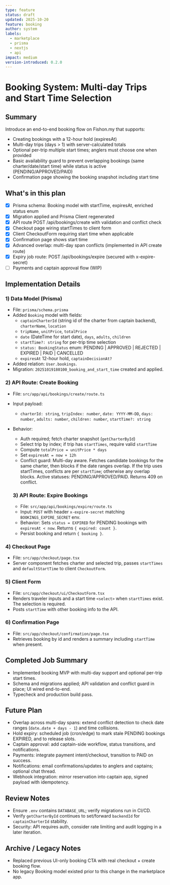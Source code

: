 ```yaml
---
type: feature
status: draft
updated: 2025-10-20
feature: booking
author: system
labels:
  - marketplace
  - prisma
  - nextjs
  - api
impact: medium
version-introduced: 0.2.0
---
```


# Booking System: Multi-day Trips and Start Time Selection

## Summary

Introduce an end-to-end booking flow on Fishon.my that supports:

- Creating bookings with a 12-hour hold (expiresAt)
- Multi-day trips (days > 1) with server-calculated totals
- Optional per-trip multiple start times; anglers must choose one when provided
- Basic availability guard to prevent overlapping bookings (same charter/date/start time) while status is active (PENDING/APPROVED/PAID)
- Confirmation page showing the booking snapshot including start time

## What's in this plan

- [x] Prisma schema: Booking model with startTime, expiresAt, enriched status enum
- [x] Migration applied and Prisma Client regenerated
- [x] API route POST /api/bookings/create with validation and conflict check
- [x] Checkout page wiring startTimes to client form
- [x] Client CheckoutForm requiring start time when applicable
- [x] Confirmation page shows start time
- [x] Advanced overlap: multi-day span conflicts (implemented in API create route)
- [x] Expiry job route: POST /api/bookings/expire (secured with x-expire-secret)
- [ ] Payments and captain approval flow (WIP)

## Implementation Details

### 1) Data Model (Prisma)

- File: `prisma/schema.prisma`
- Added `Booking` model with fields:
  - `captainCharterId` (string id of the charter from captain backend), `charterName`, `location`
  - `tripName`, `unitPrice`, `totalPrice`
  - `date` (DateTime for start date), `days`, `adults`, `children`
  - `startTime?: string` for per-trip time selection
  - `status: BookingStatus` enum: PENDING | APPROVED | REJECTED | EXPIRED | PAID | CANCELLED
  - `expiresAt` 12-hour hold, `captainDecisionAt?`
- Added relation: `User.bookings`.
- Migration: `20251019180100_booking_and_start_time` created and applied.

### 2) API Route: Create Booking

- File: `src/app/api/bookings/create/route.ts`
- Input payload:
  - `charterId: string`, `tripIndex: number`, `date: YYYY-MM-DD`, `days: number`, `adults: number`, `children: number`, `startTime?: string`
- Behavior:

  - Auth required; fetch charter snapshot (`getCharterById`)
  - Select trip by index; if trip has `startTimes`, require valid `startTime`
  - Compute `totalPrice = unitPrice * days`
  - Set `expiresAt = now + 12h`
  - Conflict guard: Multi-day aware. Fetches candidate bookings for the same charter, then blocks if the date ranges overlap. If the trip uses startTimes, conflicts are per `startTime`; otherwise any overlap blocks. Active statuses: PENDING/APPROVED/PAID. Returns 409 on conflict.

  ### 3) API Route: Expire Bookings

  - File: `src/app/api/bookings/expire/route.ts`
  - Input: `POST` with header `x-expire-secret` matching `BOOKINGS_EXPIRE_SECRET` env.
  - Behavior: Sets `status = EXPIRED` for PENDING bookings with `expiresAt < now`. Returns `{ expired: count }`.
  - Persist booking and return `{ booking }`.

### 4) Checkout Page

- File: `src/app/checkout/page.tsx`
- Server component fetches charter and selected trip, passes `startTimes` and `defaultStartTime` to client `CheckoutForm`.

### 5) Client Form

- File: `src/app/checkout/ui/CheckoutForm.tsx`
- Renders traveler inputs and a start time `<select>` when `startTimes` exist. The selection is required.
- Posts `startTime` with other booking info to the API.

### 6) Confirmation Page

- File: `src/app/checkout/confirmation/page.tsx`
- Retrieves booking by id and renders a summary including `startTime` when present.

## Completed Job Summary

- Implemented booking MVP with multi-day support and optional per-trip start times.
- Schema and migrations applied; API validation and conflict guard in place; UI wired end-to-end.
- Typecheck and production build pass.

## Future Plan

- Overlap across multi-day spans: extend conflict detection to check date ranges (`date`..`date + days - 1`) and time collisions.
- Hold expiry: scheduled job (cron/edge) to mark stale PENDING bookings EXPIRED, and to release slots.
- Captain approval: add captain-side workflow, status transitions, and notifications.
- Payments: integrate payment intent/checkout, transition to PAID on success.
- Notifications: email confirmations/updates to anglers and captains; optional chat thread.
- Webhook integration: mirror reservation into captain app, signed payload with idempotency.

## Review Notes

- Ensure `.env` contains `DATABASE_URL`; verify migrations run in CI/CD.
- Verify `getCharterById` continues to set/forward `backendId` for `captainCharterId` stability.
- Security: API requires auth, consider rate limiting and audit logging in a later iteration.

## Archive / Legacy Notes

- Replaced previous UI-only booking CTA with real checkout + create booking flow.
- No legacy Booking model existed prior to this change in the marketplace app.
